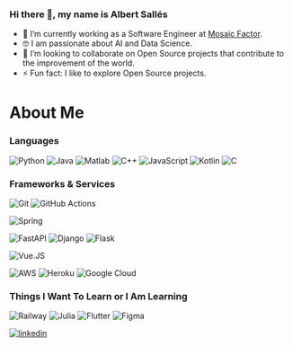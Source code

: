 ### Hi there 👋, my name is Albert Sallés

- 🔭 I’m currently working as a Software Engineer at [Mosaic Factor](https://mosaicfactor.com/).
- 🤓 I am passionate about AI and Data Science. 
- 👯 I’m looking to collaborate on Open Source projects that contribute to the improvement of the world.
- ⚡ Fun fact: I like to explore Open Source projects.

<h1>About Me</h1>

<!-- [![Top Langs](https://github-readme-stats.vercel.app/api/top-langs/?username=albertsalles4&theme=dark)](https://github.com/anuraghazra/github-readme-stats) -->

<h3>Languages</h3>


<img alt="Python" src="https://img.shields.io/badge/Python-14354C?style=for-the-badge&logo=python&logoColor=white"/> <img alt="Java" src="https://img.shields.io/badge/Java-ED8B00?style=for-the-badge&logo=java&logoColor=white"/> <img alt="Matlab" src="https://img.shields.io/badge/matlab-EDB120.svg?&style=for-the-badge&logo=matlab&logoColor=white"/> <img alt="C++" src="https://img.shields.io/badge/C%2B%2B-00599C?style=for-the-badge&logo=c%2B%2B&logoColor=white"/> <img alt="JavaScript" src="https://img.shields.io/badge/JavaScript-323330?style=for-the-badge&logo=javascript&logoColor=F7DF1E"/> <img alt="Kotlin" src="https://img.shields.io/badge/Kotlin-0095D5?&style=for-the-badge&logo=kotlin&logoColor=white"/> <img alt="C" src="https://img.shields.io/badge/C-00599C?style=for-the-badge&logo=c&logoColor=white"/>

<h3>Frameworks & Services</h3>

<img alt="Git" src="https://img.shields.io/badge/git%20-%23F05033.svg?&style=for-the-badge&logo=git&logoColor=white"/> <img alt="GitHub Actions" src="https://img.shields.io/badge/github_actions-2088FF.svg?&style=for-the-badge&logo=github-actions&logoColor=white"/>

<img alt="Spring" src="https://img.shields.io/badge/Spring-6DB33F?style=for-the-badge&logo=spring&logoColor=white"/>

<img alt="FastAPI" src="https://img.shields.io/badge/FastAPI-009485?style=for-the-badge&logo=fastapi&logoColor=white"/> <img alt="Django" src="https://img.shields.io/badge/django%20-%23092E20.svg?&style=for-the-badge&logo=django&logoColor=white"/> <img alt="Flask" src="https://img.shields.io/badge/Flask-000000?style=for-the-badge&logo=flask&logoColor=white"/>

<img alt="Vue.JS" src="https://img.shields.io/badge/Vue.js-35495E?style=for-the-badge&logo=vue.js&logoColor=4FC08D"/>

<img alt="AWS" src="https://img.shields.io/badge/Amazon_AWS-232F3E?style=for-the-badge&logo=amazon-aws&logoColor=white"/> <img alt="Heroku" src="https://img.shields.io/badge/heroku%20-%23430098.svg?&style=for-the-badge&logo=heroku&logoColor=white"/> <img alt="Google Cloud" src="https://img.shields.io/badge/Google_Cloud-4285F4?style=for-the-badge&logo=google-cloud&logoColor=white"/>


<h3>Things I Want To Learn or I Am Learning</h3>

<img alt="Railway" src="https://img.shields.io/badge/Railway-000000?style=for-the-badge&logo=railway&logoColor=white"/> <img alt="Julia" src="https://img.shields.io/badge/Julia-9558B2?style=for-the-badge&logo=julia&logoColor=white"/> <img alt="Flutter" src="https://img.shields.io/badge/Flutter-02569B?style=for-the-badge&logo=flutter&logoColor=white"/> <img alt="Figma" src="https://img.shields.io/badge/figma%20-%23F24E1E.svg?&style=for-the-badge&logo=figma&logoColor=white"/>


[<img src='https://img.icons8.com/fluency/48/000000/linkedin.png' alt='linkedin'>](https://www.linkedin.com/in/albert-salles/)  
